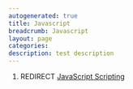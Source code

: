 ```yaml
---
autogenerated: true
title: Javascript
breadcrumb: Javascript
layout: page
categories: 
description: test description
---
```


1.  REDIRECT [JavaScript Scripting](JavaScript_Scripting )

